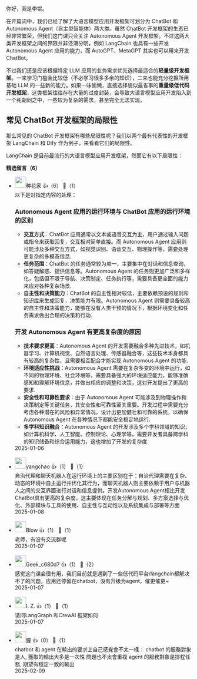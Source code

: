 你好，我是李锟。

在开篇词中，我们已经了解了大语言模型应用开发框架可划分为 ChatBot 和 Autonomous Agent（自主型智能体）两大类。虽然 ChatBot 开发框架的生态已经非常繁荣，但我们这门课只会关注 Autonomous Agent 开发框架。不过这两大类开发框架之间的界限并非泾渭分明，例如 LangChain 也具有一些开发 Autonomous Agent 应用的能力，而 AutoGPT、MetaGPT 其实也可以用来开发 ChatBot。

不过我们还是应该根据特定 LLM 应用的业务需求优先选择最适合的**轻量级开发框架**。一来学习门槛会比较低（不必学习很多多余的知识），二来也能充分挖掘所用基础 LLM 的一些新的能力。如果一味偷懒，直接选择貌似最省事的**重量级低代码开发框架**，这类框架往往存在大量的过度封装，会导致大语言模型应用开发陷入到一个死胡同之中，一些较为复杂的需求，甚至完全无法实现。

## 常见 ChatBot 开发框架的局限性

那么常见的 ChatBot 开发框架有哪些局限性呢？我们以两个最有代表性的开发框架 LangChain 和 Dify 作为例子，来看看它们的局限性。

LangChain 是目前最流行的大语言模型应用开发框架，然而它有以下局限性：
<div><strong>精选留言（6）</strong></div><ul>
<li><img src="https://static001.geekbang.org/account/avatar/00/16/ae/e8/d01b90c3.jpg" width="30px"><span>种花家</span> 👍（6） 💬（1）<div>以下是对指定内容的处理：

### Autonomous Agent 应用的运行环境与 ChatBot 应用的运行环境的区别
- **交互方式**：ChatBot 应用通常以文本或语音交互为主，用户通过输入问题或指令来获取回复，交互相对简单直接。而 Autonomous Agent 应用则可能涉及多种交互方式，如视觉识别、语音交互、物理操作等，需要处理更复杂的多模态信息.
- **任务范围**：ChatBot 的任务通常较为单一，主要集中在对话和信息查询，如答疑解惑、提供信息等。Autonomous Agent 的任务则更加广泛和多样化，包括但不限于导航、决策制定、任务执行等，需要具备更全面的能力来应对各种复杂场景.
- **自主性和决策能力**：ChatBot 的自主性相对较低，主要依赖预设的规则和知识库来生成回复，决策能力有限。Autonomous Agent 则需要具备较高的自主性和决策能力，能够在没有人类干预的情况下，根据环境变化和任务需求做出合理的决策和行动.

### 开发 Autonomous Agent 有更高复杂度的原因
- **技术要求更高**：Autonomous Agent 的开发需要融合多种先进技术，如机器学习、计算机视觉、自然语言处理、传感器融合等，这些技术本身都具有较高的复杂性，且需要相互配合才能实现 Autonomous Agent 的功能.
- **环境适应性挑战**：Autonomous Agent 需要在复杂多变的环境中运行，如不同的物理环境、社会环境等，需要具备强大的环境适应能力，能够准确感知和理解环境信息，并做出相应的调整和决策，这对开发提出了更高的要求.
- **安全性和可靠性要求**：由于 Autonomous Agent 可能涉及到物理操作和决策制定等关键任务，其安全性和可靠性至关重要。开发过程中需要充分考虑各种潜在的风险和异常情况，设计出更加健壮和可靠的系统，以确保 Autonomous Agent 在各种情况下都能安全稳定地运行.
- **多学科知识融合**：Autonomous Agent 的开发涉及多个学科领域的知识，如计算机科学、人工智能、控制理论、心理学等，需要开发者具备跨学科的知识储备和综合运用能力，这也增加了开发的复杂度.</div>2025-01-06</li><br/><li><img src="https://static001.geekbang.org/account/avatar/00/0f/67/98/d5e08eb7.jpg" width="30px"><span>yangchao</span> 👍（1） 💬（1）<div>自治代理和聊天机器人在运行环境上的主要区别在于：自治代理需要在复杂、动态的环境中自主运行并优化其行为，而聊天机器人则主要依赖于用户与机器人之间的交互界面进行对话和信息提供。开发Autonomous Agent相比开发ChatBot具有更高的复杂度，这主要体现在任务分解与规划、多方案选择与优化、外部模块与工具的使用、自主性与互动性以及系统集成与部署等方面</div>2025-01-08</li><br/><li><img src="https://static001.geekbang.org/account/avatar/00/38/47/3f/51708649.jpg" width="30px"><span>Blow</span> 👍（1） 💬（1）<div>老师，有没有交流群呢</div>2025-01-07</li><br/><li><img src="" width="30px"><span>Geek_c680d7</span> 👍（1） 💬（2）<div>感觉这门课会很有用，我们目前就是遇到了一些低代码平台&#47;langchain都解决不了的问题，应用还停留在chatbot，没有升级为agent，催更催更~</div>2025-01-07</li><br/><li><img src="https://static001.geekbang.org/account/avatar/00/11/b1/94/ae6dcfb9.jpg" width="30px"><span>I. Z.</span> 👍（1） 💬（1）<div>请问LangGraph 和CrewAI 框架如何</div>2025-01-07</li><br/><li><img src="https://static001.geekbang.org/account/avatar/00/17/2b/c7/9c8647c8.jpg" width="30px"><span>鐘</span> 👍（0） 💬（1）<div>chatbot 和 agent 在輸出的要求上自己感覺會不太一樣：
chatbot 的服務對象是人, 獲取的輸出大多是一次性 問題也不太會重複
agent 的服務對象是排程任務, 期望有穩定一致的輸出</div>2025-02-09</li><br/>
</ul>